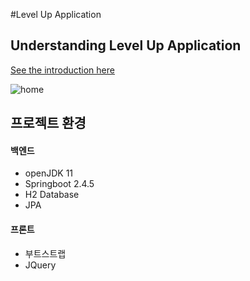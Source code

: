 #Level Up Application

## Understanding Level Up Application
[See the introduction here](https://github.com/kk2415/community/wiki)


![home](https://user-images.githubusercontent.com/79124915/168949385-8af3044a-f06e-4499-9b2f-76496415b6f9.PNG)



## 프로젝트 환경
#### 백엔드
+ openJDK 11
+ Springboot 2.4.5
+ H2 Database
+ JPA

#### 프론트
+ 부트스트랩
+ JQuery
